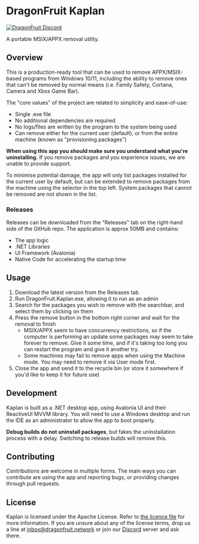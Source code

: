 # DragonFruit Kaplan
[![DragonFruit Discord](https://img.shields.io/discord/482528405292843018?label=Discord&style=popout)](https://discord.gg/VA26u5Z)

A portable MSIX/APPX removal utility.

## Overview
This is a production-ready tool that can be used to remove APPX/MSIX-based programs from Windows 10/11, including the ability to remove ones that can't be removed by normal means (i.e. Family Safety, Cortana, Camera and Xbox Game Bar).

The "core values" of the project are related to simplicity and ease-of-use:

- Single .exe file
- No additional dependencies are required
- No logs/files are written by the program to the system being used
- Can remove either for the current user (default), or from the entire machine (known as "provisioning packages")

**When using this app you should make sure you understand what you're uninstalling.** If you remove packages and you experience issues, we are unable to provide support.

To minimise potential damage, the app will only list packages installed for the current user by default, but can be extended to remove packages from the machine using the selector in the top left. System packages that cannot be removed are not shown in the list.

### Releases
Releases can be downloaded from the "Releases" tab on the right-hand side of the GitHub repo.
The application is approx 50MB and contains:

- The app logic
- .NET Libraries
- UI Framework (Avalonia)
- Native Code for accelerating the startup time

## Usage
1. Download the latest version from the Releases tab
2. Run DragonFruit.Kaplan.exe, allowing it to run as an admin
3. Search for the packages you wish to remove with the searchbar, and select them by clicking on them
4. Press the remove button in the bottom right corner and wait for the removal to finish
    - MSIX/APPX seem to have concurrency restrictions, so if the computer is performing an update some packages may seem to take forever to remove. Give it some time, and if it's taking too long you can restart the program and give it another try.
    - Some machines may fail to remove apps when using the Machine mode. You may need to remove it via User mode first.
5. Close the app and send it to the recycle bin (or store it somewhere if you'd like to keep it for future use)

## Development
Kaplan is built as a .NET desktop app, using Avalonia UI and their ReactiveUI MVVM library. You will need to use a Windows desktop and run the IDE as an administrator to allow the app to boot properly.

**Debug builds do not uninstall packages**, but fakes the uninstallation process with a delay. Switching to release builds will remove this.

## Contributing
Contributions are welcome in multiple forms. The main ways you can contribute are using the app and reporting bugs, or providing changes through pull requests.

## License
Kaplan is licensed under the Apache License. Refer to [the licence file](license.md) for more information. If you are unsure about any of the license terms, drop us a line at inbox@dragonfruit.network or join our [Discord](https://discord.gg/VA26u5Z) server and ask there.
